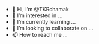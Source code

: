 - 👋 Hi, I’m @TKRchamak
- 👀 I’m interested in ...
- 🌱 I’m currently learning ...
- 💞️ I’m looking to collaborate on ...
- 📫 How to reach me ...

<!---
TKRchamak/TKRchamak is a ✨ special ✨ repository because its `README.md` (this file) appears on your GitHub profile.
You can click the Preview link to take a look at your changes.
--->
